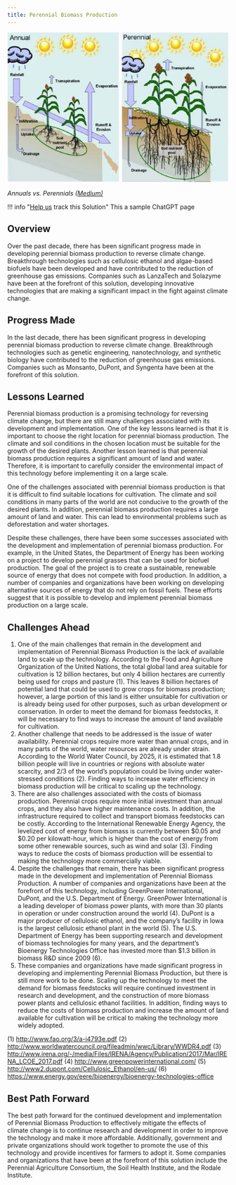 ```yaml
---
title: Perennial Biomass Production
---
```

![This picture compares annual and perennial plants as well as highlight the ability of perennial plants to sequester or hold carbon and decrease runoff and erosion.](/../static/img/perennial-biomass-production.webp)

*Annuals vs. Perennials ([Medium)](https://medium.com/@emilycritelli/perennial-biomass-production-reshaping-climate-by-reshaping-bio-energy-a-renewable-resource-eb668ca9a7ca)*

!!! info "[Help us](../../contribute) track this Solution"
    This a sample ChatGPT page

## Overview

Over the past decade, there has been significant progress made in developing perennial biomass production to reverse climate change. Breakthrough technologies such as cellulosic ethanol and algae-based biofuels have been developed and have contributed to the reduction of greenhouse gas emissions. Companies such as LanzaTech and Solazyme have been at the forefront of this solution, developing innovative technologies that are making a significant impact in the fight against climate change.

## Progress Made

In the last decade, there has been significant progress in developing perennial biomass production to reverse climate change. Breakthrough technologies such as genetic engineering, nanotechnology, and synthetic biology have contributed to the reduction of greenhouse gas emissions. Companies such as Monsanto, DuPont, and Syngenta have been at the forefront of this solution.

## Lessons Learned

Perennial biomass production is a promising technology for reversing climate change, but there are still many challenges associated with its development and implementation. One of the key lessons learned is that it is important to choose the right location for perennial biomass production. The climate and soil conditions in the chosen location must be suitable for the growth of the desired plants. Another lesson learned is that perennial biomass production requires a significant amount of land and water. Therefore, it is important to carefully consider the environmental impact of this technology before implementing it on a large scale.

One of the challenges associated with perennial biomass production is that it is difficult to find suitable locations for cultivation. The climate and soil conditions in many parts of the world are not conducive to the growth of the desired plants. In addition, perennial biomass production requires a large amount of land and water. This can lead to environmental problems such as deforestation and water shortages.

Despite these challenges, there have been some successes associated with the development and implementation of perennial biomass production. For example, in the United States, the Department of Energy has been working on a project to develop perennial grasses that can be used for biofuel production. The goal of the project is to create a sustainable, renewable source of energy that does not compete with food production. In addition, a number of companies and organizations have been working on developing alternative sources of energy that do not rely on fossil fuels. These efforts suggest that it is possible to develop and implement perennial biomass production on a large scale.

## Challenges Ahead

1. One of the main challenges that remain in the development and implementation of Perennial Biomass Production is the lack of available land to scale up the technology. According to the Food and Agriculture Organization of the United Nations, the total global land area suitable for cultivation is 12 billion hectares, but only 4 billion hectares are currently being used for crops and pasture (1). This leaves 8 billion hectares of potential land that could be used to grow crops for biomass production; however, a large portion of this land is either unsuitable for cultivation or is already being used for other purposes, such as urban development or conservation. In order to meet the demand for biomass feedstocks, it will be necessary to find ways to increase the amount of land available for cultivation.
2. Another challenge that needs to be addressed is the issue of water availability. Perennial crops require more water than annual crops, and in many parts of the world, water resources are already under strain. According to the World Water Council, by 2025, it is estimated that 1.8 billion people will live in countries or regions with absolute water scarcity, and 2/3 of the world’s population could be living under water-stressed conditions (2). Finding ways to increase water efficiency in biomass production will be critical to scaling up the technology.
3. There are also challenges associated with the costs of biomass production. Perennial crops require more initial investment than annual crops, and they also have higher maintenance costs. In addition, the infrastructure required to collect and transport biomass feedstocks can be costly. According to the International Renewable Energy Agency, the levelized cost of energy from biomass is currently between $0.05 and $0.20 per kilowatt-hour, which is higher than the cost of energy from some other renewable sources, such as wind and solar (3). Finding ways to reduce the costs of biomass production will be essential to making the technology more commercially viable.
4. Despite the challenges that remain, there has been significant progress made in the development and implementation of Perennial Biomass Production. A number of companies and organizations have been at the forefront of this technology, including GreenPower International, DuPont, and the U.S. Department of Energy. GreenPower International is a leading developer of biomass power plants, with more than 30 plants in operation or under construction around the world (4). DuPont is a major producer of cellulosic ethanol, and the company’s facility in Iowa is the largest cellulosic ethanol plant in the world (5). The U.S. Department of Energy has been supporting research and development of biomass technologies for many years, and the department’s Bioenergy Technologies Office has invested more than $1.3 billion in biomass R&D since 2009 (6).
5. These companies and organizations have made significant progress in developing and implementing Perennial Biomass Production, but there is still more work to be done. Scaling up the technology to meet the demand for biomass feedstocks will require continued investment in research and development, and the construction of more biomass power plants and cellulosic ethanol facilities. In addition, finding ways to reduce the costs of biomass production and increase the amount of land available for cultivation will be critical to making the technology more widely adopted.

(1) http://www.fao.org/3/a-i4793e.pdf
(2) http://www.worldwatercouncil.org/fileadmin/wwc/Library/WWDR4.pdf
(3) http://www.irena.org/-/media/Files/IRENA/Agency/Publication/2017/Mar/IRENA_LCOE_2017.pdf
(4) http://www.greenpowerinternational.com/
(5) http://www2.dupont.com/Cellulosic_Ethanol/en-us/
(6) https://www.energy.gov/eere/bioenergy/bioenergy-technologies-office

## Best Path Forward

The best path forward for the continued development and implementation of Perennial Biomass Production to effectively mitigate the effects of climate change is to continue research and development in order to improve the technology and make it more affordable. Additionally, government and private organizations should work together to promote the use of this technology and provide incentives for farmers to adopt it. Some companies and organizations that have been at the forefront of this solution include the Perennial Agriculture Consortium, the Soil Health Institute, and the Rodale Institute.